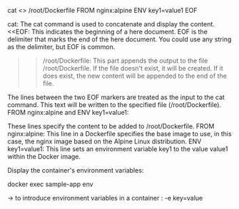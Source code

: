 cat <<EOF >> /root/Dockerfile
FROM nginx:alpine
ENV key1=value1
EOF

cat: The cat command is used to concatenate and display the content.
<<EOF: This indicates the beginning of a here document. EOF is the delimiter that marks the end of the here document. You could use any string as the delimiter, but EOF is common.
>> /root/Dockerfile: This part appends the output to the file /root/Dockerfile. If the file doesn't exist, it will be created. If it does exist, the new content will be appended to the end of the file.

The lines between the two EOF markers are treated as the input to the cat command. This text will be written to the specified file (/root/Dockerfile).
FROM nginx:alpine and ENV key1=value1:

These lines specify the content to be added to /root/Dockerfile.
FROM nginx:alpine: This line in a Dockerfile specifies the base image to use, in this case, the nginx image based on the Alpine Linux distribution.
ENV key1=value1: This line sets an environment variable key1 to the value value1 within the Docker image.

Display the container's environment variables:


docker exec sample-app env

-> to introduce environment variables in a container : -e key=value
